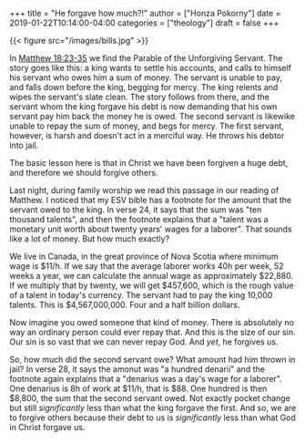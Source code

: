 +++
title = "He forgave how much?!"
author = ["Honza Pokorny"]
date = 2019-01-22T10:14:00-04:00
categories = ["theology"]
draft = false
+++

{{< figure src="/images/bills.jpg" >}}

In [Matthew 18:23-35](http://esv.to/Mt18.23-35) we find the Parable of the Unforgiving Servant.  The
story goes like this: a king wants to settle his accounts, and calls to himself
his servant who owes him a sum of money.  The servant is unable to pay, and
falls down before the king, begging for mercy.  The king relents and wipes the
servant's slate clean.  The story follows from there, and the servant whom the
king forgave his debt is now demanding that his own servant pay him back the
money he is owed.  The second servant is likewike unable to repay the sum of
money, and begs for mercy.  The first servant, however, is harsh and doesn't act
in a merciful way.  He throws his debtor into jail.

The basic lesson here is that in Christ we have been forgiven a huge debt, and
therefore we should forgive others.

Last night, during family worship we read this passage in our reading of
Matthew.  I noticed that my ESV bible has a footnote for the amount that the
servant owed to the king.  In verse 24, it says that the sum was "ten thousand
talents", and then the footnote explains that a "talent was a monetary unit
worth about twenty years' wages for a laborer".  That sounds like a lot of
money.  But how much exactly?

We live in Canada, in the great province of Nova Scotia where minimum wage is
$11/h.  If we say that the average laborer works 40h per week, 52 weeks a year,
we can calculate the annual wage as approximately $22,880.  If we multiply that
by twenty, we will get $457,600, which is the rough value of a talent in today's
currency.  The servant had to pay the king 10,000 talents.  This is
$4,567,000,000.  Four and a half billion dollars.

Now imagine you owed someone that kind of money.  There is absolutely no way an
ordinary person could ever repay that.  And this is the size of our sin.  Our
sin is so vast that we can never repay God.  And _yet_, he forgives us.

So, how much did the second servant owe?  What amount had him thrown in jail?
In verse 28, it says the amonut was "a hundred denarii" and the footnote again
explains that a "denarius was a day's wage for a laborer".  One denarius is 8h
of work at $11/h, that is $88.  One hundred is then $8,800, the sum that the
second servant owed.  Not exactly pocket change but still _significantly_ less
than what the king forgave the first.  And so, we are to forgive others because
their debt to us is _significantly_ less than what God in Christ forgave us.
